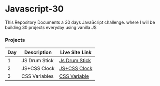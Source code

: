 # Javascript-30
This Repository Documents a 30 days  JavaScript challenge. where I will be building 30 projects  everyday using vanilla  JS

### Projects

| Day | Description | Live Site Link |
| --- | ----------- | ---- |
| 1   |  JS Drum Stick| [Js Drum Stick](http://fevenseyfu.me/Javascript-30/01-Javascript-drum-kit/) |
| 2   |  JS+CSS Clock| [JS+CSS Clock](http://fevenseyfu.me/Javascript-30/02-JS-and-CSS-Clock/) |
| 3   |  CSS Variables| [CSS Variable](http://fevenseyfu.me/Javascript-30/03-CSS-Variables/) |

